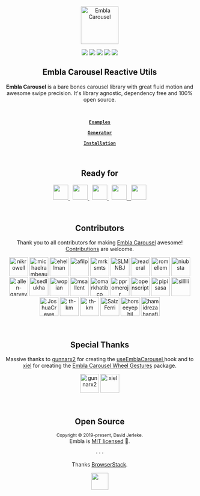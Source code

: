 <br />
<div align="center">
  <p align="center">
    <a href="https://www.embla-carousel.com/"><img width="100" height="100" src="https://www.embla-carousel.com/embla-logo.svg" alt="Embla Carousel">
    </a>
  </p>

  <p align="center">
    <a href="https://opensource.org/licenses/MIT"><img src="https://img.shields.io/npm/l/embla-carousel?color=%238ab4f8"></a>
    <a href="https://www.npmjs.com/package/embla-carousel-reactive-utils"><img src="https://img.shields.io/npm/v/embla-carousel-reactive-utils.svg?color=%23c1a8e2"></a>
    <a href="https://github.com/davidjerleke/embla-carousel/actions?query=workflow%3A%22Continuous+Integration%22"><img src="https://img.shields.io/github/actions/workflow/status/davidjerleke/embla-carousel/cd.yml?color=%238ab4f8"></a>
    <a href="https://prettier.io"><img src="https://img.shields.io/badge/code_style-prettier-ff69b4.svg?color=%23c1a8e2"></a>
    <a href="https://bundlephobia.com/result?p=embla-carousel-reactive-utils@latest"><img src="https://img.shields.io/bundlephobia/minzip/embla-carousel-reactive-utils?color=%238ab4f8&label=gzip%20size">
    </a>
  </p>

  <strong>
    <h2 align="center">Embla Carousel Reactive Utils</h2>
  </strong>

  <p align="center">
    <strong>Embla Carousel</strong> is a bare bones carousel library with great fluid motion and awesome swipe precision. It's library agnostic, dependency free and 100% open source.
  </p>

  <br>

  <p align="center">
    <strong>
      <code>&nbsp;<a href="https://www.embla-carousel.com/examples/predefined/">Examples</a>&nbsp;</code>
    </strong>
  </p>

  <p align="center">
    <strong>
      <code>&nbsp;<a href="https://www.embla-carousel.com/examples/generator/">Generator</a>&nbsp;</code>
    </strong>
  </p>

  <p align="center">
    <strong>
      <code>&nbsp;<a href="https://www.embla-carousel.com/get-started/#choose-installation-type">Installation</a>&nbsp;</code>
    </strong>
  </p>
</div>

<br>

<div align="center">
  <strong>
    <h2 align="center">Ready for</h2>
  </strong>
  
  <p align="center">
    <a href="https://www.embla-carousel.com/get-started/module/">
      <img src="https://www.embla-carousel.com/javascript-logo.svg" width="40" height="40" />
    </a>
    &nbsp;
    <a href="https://www.embla-carousel.com/get-started/module/">
      <img src="https://www.embla-carousel.com/typescript-logo.svg" width="40" height="40" />
    </a>
    &nbsp;
    <a href="https://www.embla-carousel.com/get-started/react/">
      <img src="https://www.embla-carousel.com/react-logo.svg" width="40" height="40" />
    </a>
    &nbsp;
    <a href="https://www.embla-carousel.com/get-started/vue/">
      <img src="https://www.embla-carousel.com/vue-logo.svg" width="40" height="40" />
    &nbsp;
    <a href="https://www.embla-carousel.com/get-started/svelte/">
      <img src="https://www.embla-carousel.com/svelte-logo.svg" width="40" height="40" />
    </a>
  </p>
</div>

<br>

<div align="center">
  <strong>
    <h2 align="center">Contributors</h2>
  </strong>
  <p align="center">
    Thank you to all contributors for making <a href="https://www.embla-carousel.com/">Embla Carousel</a> awesome! <a href="https://github.com/davidjerleke/embla-carousel/blob/master/.github/CONTRIBUTING.md">Contributions</a> are welcome.
  </p>
  <p align="center">
    <a href="https://github.com/nikrowell"><img src="https://avatars2.githubusercontent.com/u/260039?s=120&v=4" title="nikrowell" width="50" height="50" style="max-width:100%;"></a>
    <a href="https://github.com/michaelrambeau"><img src="https://avatars0.githubusercontent.com/u/5546996?s=120&v=4" title="michaelrambeau" width="50" height="50" style="max-width:100%;"></a>
    <a href="https://github.com/ehellman"><img src="https://avatars3.githubusercontent.com/u/586152?s=120&v=4" title="ehellman" width="50" height="50" style="max-width:100%;"></a>
    <a href="https://github.com/afilp"><img src="https://avatars0.githubusercontent.com/u/7850073?s=120&v=4" title="afilp" width="50" height="50" style="max-width:100%;"></a>
    <a href="https://github.com/mrksmts"><img src="https://avatars1.githubusercontent.com/u/437794?s=120&v=4" title="mrksmts" width="50" height="50" style="max-width:100%;"></a>
    <a href="https://github.com/SLMNBJ"><img src="https://avatars2.githubusercontent.com/u/30017004?s=120&v=4" title="SLMNBJ" width="50" height="50" style="max-width:100%;"></a>
    <a href="https://github.com/readeral"><img src="https://avatars0.githubusercontent.com/u/15904136?s=120&v=4" title="readeral" width="50" height="50" style="max-width:100%;"></a>
    <a href="https://github.com/romellem"><img src="https://avatars2.githubusercontent.com/u/8504000?s=120&v=4" title="romellem" width="50" height="50" style="max-width:100%;"></a>
    <a href="https://github.com/niubsta"><img src="https://avatars0.githubusercontent.com/u/270320?s=120&v=4" title="niubsta" width="50" height="50" style="max-width:100%;"></a>
    <a href="https://github.com/allen-garvey"><img src="https://avatars1.githubusercontent.com/u/9314727?s=120s&v=4" title="allen-garvey" width="50" height="50" style="max-width:100%;"></a>
    <a href="https://github.com/sedlukha"><img src="https://avatars3.githubusercontent.com/u/14075940?s=120&v=4" title="sedlukha" width="50" height="50" style="max-width:100%;"></a>
    <a href="https://github.com/wopian"><img src="https://avatars3.githubusercontent.com/u/3440094?s=120&v=4" title="wopian" width="50" height="50" style="max-width:100%;"></a>
    <a href="https://github.com/msallent"><img src="https://avatars3.githubusercontent.com/u/8879212?s=120&v=4" title="msallent" width="50" height="50" style="max-width:100%;"></a>
    <a href="https://github.com/omarkhatibco"><img src="https://avatars1.githubusercontent.com/u/9054278?s=120&v=4" title="omarkhatibco" width="50" height="50" style="max-width:100%;"></a>
    <a href="https://github.com/ppromerojr"><img src="https://avatars1.githubusercontent.com/u/15343254?s=120&v=4" title="ppromerojr" width="50" height="50" style="max-width:100%;"></a>
    <a href="https://github.com/openscript"><img src="https://avatars3.githubusercontent.com/u/1105080?s=120&v=4" title="openscript" width="50" height="50" style="max-width:100%;"></a>
    <a href="https://github.com/pipisasa"><img src="https://avatars.githubusercontent.com/u/54534600?s=120&v=4" title="pipisasa" width="50" height="50" style="max-width:100%;"></a>
    <a href="https://github.com/silllli"><img src="https://avatars.githubusercontent.com/u/9334305?s=120&v=4" title="silllli" width="50" height="50" style="max-width:100%;"></a>
    <a href="https://github.com/JoshuaCrewe"><img src="https://avatars.githubusercontent.com/u/12238901?s=120&v=4" title="JoshuaCrewe" width="50" height="50" style="max-width:100%;"></a>
    <a href="https://github.com/th-km"><img src="https://avatars.githubusercontent.com/u/35410212?s=120&v=4" title="th-km" width="50" height="50" style="max-width:100%;"></a>
    <a href="https://github.com/rojadesign"><img src="https://avatars.githubusercontent.com/u/35687281?s=120&v=4" title="th-km"" width="50" height="50" style="max-width:100%;"></a>
    <a href="https://github.com/SaizFerri"><img src="https://avatars.githubusercontent.com/u/19834971?s=120&v=4" title="SaizFerri" width="50" height="50" style="max-width:100%;"></a>
    <a href="https://github.com/horseeyephil"><img src="https://avatars.githubusercontent.com/u/32337092?s=120&v=4" title="horseeyephil" width="50" height="50" style="max-width:100%;"></a>
    <a href="https://github.com/hamidrezahanafi"><img src="https://avatars.githubusercontent.com/u/91487491?s=120&v=4" title="hamidrezahanafi" width="50" height="50" style="max-width:100%;"></a>
  </p>
</div>

<br>

<div align="center">
  <strong>
    <h2 align="center">Special Thanks</h2>
  </strong>
  <p align="center">
    Massive thanks to <a href="https://github.com/gunnarx2">gunnarx2</a> for creating the <a href="https://www.embla-carousel.com/get-started/react/">useEmblaCarousel </a> hook and to <a href="https://github.com/xiel">xiel</a> for creating the <a href="https://github.com/xiel/embla-carousel-wheel-gestures">Embla Carousel Wheel Gestures</a> package.
  </p>
  <p align="center">
    <a href="https://github.com/gunnarx2"><img src="https://avatars2.githubusercontent.com/u/10469652?s=120&v=4" title="gunnarx2" width="50" height="50" style="max-width:100%;"></a>
    <a href="https://github.com/xiel"><img src="https://avatars0.githubusercontent.com/u/615522?s=120&v=4" title="xiel" width="50" height="50" style="max-width:100%;"></a>
  </p>
</div>

<br>

<h2 align="center">Open Source</h2>

<p align="center">
  <sup>Copyright © 2019-present, David Jerleke.</sup><br>
  Embla is <a href="https://github.com/davidjerleke/embla-carousel/blob/master/LICENSE">MIT licensed</a> 💖.
</p>

<p align="center">
  <strong>· · ·</strong>
</p>

<p align="center">
  Thanks <a href="https://www.browserstack.com">BrowserStack</a>.
</p>

<p align="center">
  <a href="https://www.browserstack.com">
    <img src="https://www.embla-carousel.com/browserstack-logo.svg" width="45" height="45" />
    </a>
</p>
